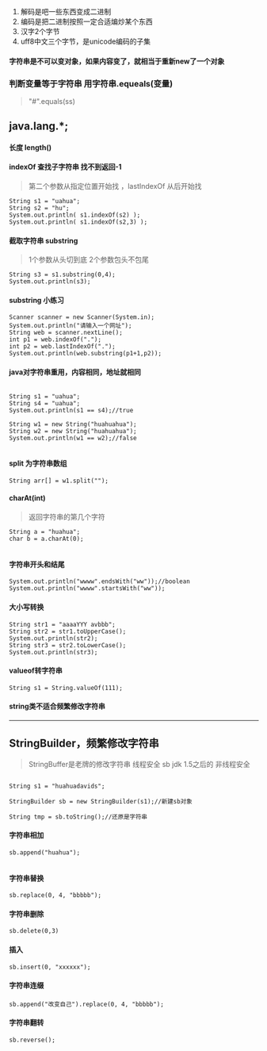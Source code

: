 1. 解码是吧一些东西变成二进制
2. 编码是把二进制按照一定合适煸炒某个东西
3. 汉字2个字节
4. uff8中文三个字节，是unicode编码的子集

#### 字符串是不可以变对象，如果内容变了，就相当于重新new了一个对象
### 判断变量等于字符串 用字符串.equeals(变量)
> "#".equals(ss) 
## java.lang.*;
####   长度 length()
####  indexOf 查找子字符串 找不到返回-1
> 第二个参数从指定位置开始找 ，lastIndexOf 从后开始找
```
String s1 = "uahua";
String s2 = "hu";
System.out.println( s1.indexOf(s2) );
System.out.println( s1.indexOf(s2,3) );

```		
#### 截取字符串 substring 
> 1个参数从头切到底 2个参数包头不包尾 
```
String s3 = s1.substring(0,4);
System.out.println(s3);
```	
#### substring 小练习
```
Scanner scanner = new Scanner(System.in);
System.out.println("请输入一个网址");
String web = scanner.nextLine();
int p1 = web.indexOf(".");
int p2 = web.lastIndexOf(".");
System.out.println(web.substring(p1+1,p2));
```		
		
#### java对字符串重用，内容相同，地址就相同
```

String s1 = "uahua";
String s4 = "uahua";
System.out.println(s1 == s4);//true 

String w1 = new String("huahuahua");
String w2 = new String("huahuahua");
System.out.println(w1 == w2);//false 
		
```	
#### split 为字符串数组
```
String arr[] = w1.split("");
```

#### charAt(int)
> 返回字符串的第几个字符
```
String a = "huahua";
char b = a.charAt(0);


```
#### 字符串开头和结尾
```
System.out.println("wwww".endsWith("ww"));//boolean
System.out.println("wwww".startsWith("ww"));

```
#### 大小写转换
```
String str1 = "aaaaYYY avbbb";
String str2 = str1.toUpperCase();
System.out.println(str2);
String str3 = str2.toLowerCase();
System.out.println(str3);

```
#### valueof转字符串
```
String s1 = String.valueOf(111);
```
#### string类不适合频繁修改字符串
---

## StringBuilder，频繁修改字符串 
> StringBuffer是老牌的修改字符串 线程安全
sb jdk 1.5之后的 非线程安全
```

String s1 = "huahuadavids";

StringBuilder sb = new StringBuilder(s1);//新建sb对象

String tmp = sb.toString();//还原是字符串

```
#### 字符串相加
```
sb.append("huahua");


```
#### 字符串替换
```
sb.replace(0, 4, "bbbbb");
```
#### 字符串删除
```
sb.delete(0,3)

```
#### 插入
```
sb.insert(0, "xxxxxx");
```
#### 字符串连缀
```
sb.append("改变自己").replace(0, 4, "bbbbb");
```
#### 字符串翻转
```
sb.reverse();
```
